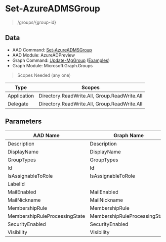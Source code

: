# Set-AzureADMSGroup

> /groups/{group-id}

## Data

+ AAD Command: [Set-AzureADMSGroup](https://docs.microsoft.com/en-us/powershell/module/AzureAD/Set-AzureADMSGroup?view=azureadps-2.0-preview)
+ AAD Module: AzureADPreview
+ Graph Command: [Update-MgGroup](https://docs.microsoft.com/en-us/powershell/module/Microsoft.Graph.Groups/Update-MgGroup) ([Examples](https://github.com/orgs/msgraph/discussions?discussions_q=Update-MgGroup))
+ Graph Module: Microsoft.Graph.Groups

> Scopes Needed (any one)

|Type|Scopes|
|---|---|
|Application|Directory.ReadWrite.All, Group.ReadWrite.All|
|Delegate|Directory.ReadWrite.All, Group.ReadWrite.All|

## Parameters

|AAD Name|Graph Name|AAD Type|Graph Type|Infos|
|---|---|---|---|---|
|Description|Description|System.String|System.String||
|DisplayName|DisplayName|System.String|System.String||
|GroupTypes|GroupTypes|System.Collections.Generic.List/System.String|System.String[]||
|Id|Id|System.String|System.String||
|IsAssignableToRole|IsAssignableToRole|System.Nullable/System.Boolean|System.Management.Automation.SwitchParameter||
|LabelId||System.String|||
|MailEnabled|MailEnabled|System.Nullable/System.Boolean|System.Management.Automation.SwitchParameter||
|MailNickname|MailNickname|System.String|System.String||
|MembershipRule|MembershipRule|System.String|System.String||
|MembershipRuleProcessingState|MembershipRuleProcessingState|System.String|System.String||
|SecurityEnabled|SecurityEnabled|System.Nullable/System.Boolean|System.Management.Automation.SwitchParameter||
|Visibility|Visibility|System.String|System.String||

